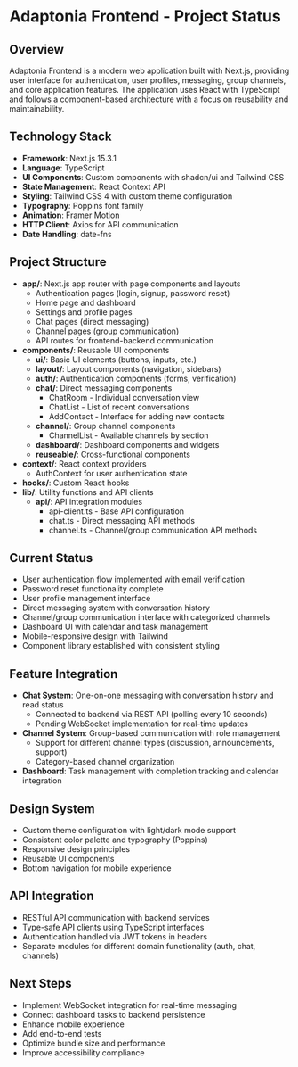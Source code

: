 # Adaptonia Frontend - Project Status

## Overview
Adaptonia Frontend is a modern web application built with Next.js, providing user interface for authentication, user profiles, messaging, group channels, and core application features. The application uses React with TypeScript and follows a component-based architecture with a focus on reusability and maintainability.

## Technology Stack
- **Framework**: Next.js 15.3.1
- **Language**: TypeScript
- **UI Components**: Custom components with shadcn/ui and Tailwind CSS
- **State Management**: React Context API
- **Styling**: Tailwind CSS 4 with custom theme configuration
- **Typography**: Poppins font family
- **Animation**: Framer Motion
- **HTTP Client**: Axios for API communication
- **Date Handling**: date-fns

## Project Structure
- **app/**: Next.js app router with page components and layouts
  - Authentication pages (login, signup, password reset)
  - Home page and dashboard
  - Settings and profile pages
  - Chat pages (direct messaging)
  - Channel pages (group communication)
  - API routes for frontend-backend communication
- **components/**: Reusable UI components
  - **ui/**: Basic UI elements (buttons, inputs, etc.)
  - **layout/**: Layout components (navigation, sidebars)
  - **auth/**: Authentication components (forms, verification)
  - **chat/**: Direct messaging components
    - ChatRoom - Individual conversation view
    - ChatList - List of recent conversations
    - AddContact - Interface for adding new contacts
  - **channel/**: Group channel components
    - ChannelList - Available channels by section
  - **dashboard/**: Dashboard components and widgets
  - **reuseable/**: Cross-functional components
- **context/**: React context providers
  - AuthContext for user authentication state
- **hooks/**: Custom React hooks
- **lib/**: Utility functions and API clients
  - **api/**: API integration modules
    - api-client.ts - Base API configuration
    - chat.ts - Direct messaging API methods
    - channel.ts - Channel/group communication API methods

## Current Status
- User authentication flow implemented with email verification
- Password reset functionality complete
- User profile management interface
- Direct messaging system with conversation history
- Channel/group communication interface with categorized channels
- Dashboard UI with calendar and task management
- Mobile-responsive design with Tailwind
- Component library established with consistent styling

## Feature Integration
- **Chat System**: One-on-one messaging with conversation history and read status
  - Connected to backend via REST API (polling every 10 seconds)
  - Pending WebSocket implementation for real-time updates
- **Channel System**: Group-based communication with role management
  - Support for different channel types (discussion, announcements, support)
  - Category-based channel organization
- **Dashboard**: Task management with completion tracking and calendar integration

## Design System
- Custom theme configuration with light/dark mode support
- Consistent color palette and typography (Poppins)
- Responsive design principles
- Reusable UI components
- Bottom navigation for mobile experience

## API Integration
- RESTful API communication with backend services
- Type-safe API clients using TypeScript interfaces
- Authentication handled via JWT tokens in headers
- Separate modules for different domain functionality (auth, chat, channels)

## Next Steps
- Implement WebSocket integration for real-time messaging
- Connect dashboard tasks to backend persistence
- Enhance mobile experience
- Add end-to-end tests
- Optimize bundle size and performance
- Improve accessibility compliance 